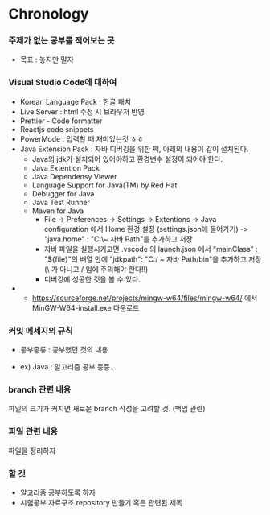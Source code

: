 # Chronology

### 주제가 없는 공부를 적어보는 곳
* 목표 : 놓지만 말자

### Visual Studio Code에 대하여
* Korean Language Pack : 한글 패치
* Live Server : html 수정 시 브라우저 반영
* Prettier - Code formatter
* Reactjs code snippets
* PowerMode : 입력할 때 재미있는것 ㅎㅎ
* Java Extension Pack : 자바 디버깅을 위한 팩, 아래의 내용이 같이 설치된다.
    - Java의 jdk가 설치되어 있어야하고 환경변수 설정이 되어야 한다.
    - Java Extention Pack
    - Java Dependensy Viewer
    - Language Support for Java(TM) by Red Hat
    - Debugger for Java
    - Java Test Runner
    - Maven for Java
        * File -> Preferences -> Settings -> Extentions -> Java configuration 에서 Home 환경 설정 (settings.json에 들어가기) -> "java.home" : "C:\\~ 자바 Path"를 추가하고 저장
        * 자바 파일을 실행시키고면 .vscode 의 launch.json 에서 "mainClass" : "${file}"의 배열 안에 "jdkpath": "C:/ ~ 자바 Path/bin"을 추가하고 저장 (\ 가 아니고 / 임에 주의해야 한다!!)
        * 디버깅에 성공한 것을 볼 수 있다.
* 
    * https://sourceforge.net/projects/mingw-w64/files/mingw-w64/ 에서 MinGW-W64-install.exe 다운로드
    

### 커밋 메세지의 규칙
* 공부종류 : 공부했던 것의 내용
 - ex) Java : 알고리즘 공부 등등...

### branch 관련 내용
파일의 크기가 커지면 새로운 branch 작성을 고려할 것. (백업 관련)

### 파일 관련 내용
파일을 정리하자

### 할 것
* 알고리즘 공부하도록 하자
* 시험공부 자료구조 repository 만들기 혹은 관련된 제목